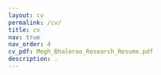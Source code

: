 ```yaml
---
layout: cv
permalink: /cv/
title: cv
nav: true
nav_order: 4
cv_pdf: Megh_Bhalerao_Research_Resume.pdf
description: .
---
```

<iframe width='100%' height='900px' frameborder='0' scrolling='yes' class='embed-responsive-item' src='' allowfullscreen></iframe>